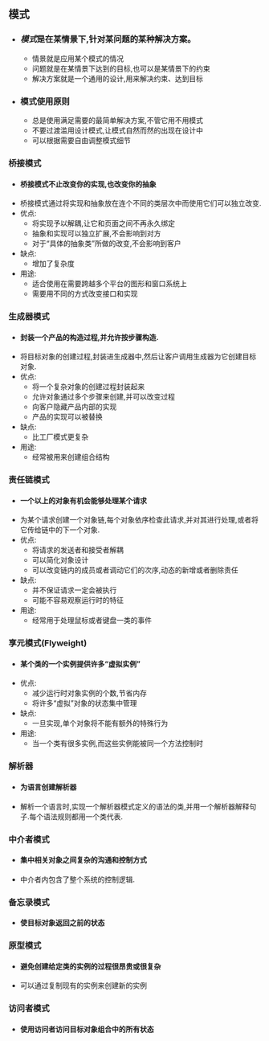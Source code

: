 ## 模式
- ### ***模式***是在某情景下,针对某问题的某种解决方案。
    - 情景就是应用某个模式的情况
    - 问题就是在某情景下达到的目标,也可以是某情景下的约束
    - 解决方案就是一个通用的设计,用来解决约束、达到目标
- ### 模式使用原则
    - 总是使用满足需要的最简单解决方案,不管它用不用模式
    - 不要过渡滥用设计模式,让模式自然而然的出现在设计中
    - 可以根据需要自由调整模式细节
### 桥接模式
- #### 桥接模式不止改变你的实现,也改变你的抽象
- 桥接模式通过将实现和抽象放在连个不同的类层次中而使用它们可以独立改变.
- 优点:
  - 将实现予以解耦,让它和页面之间不再永久绑定
  - 抽象和实现可以独立扩展,不会影响到对方
  - 对于“具体的抽象类”所做的改变,不会影响到客户
- 缺点:
  - 增加了复杂度
- 用途:
  - 适合使用在需要跨越多个平台的图形和窗口系统上
  - 需要用不同的方式改变接口和实现

### 生成器模式
- #### 封装一个产品的构造过程,并允许按步骤构造.
- 将目标对象的创建过程,封装进生成器中,然后让客户调用生成器为它创建目标对象.
- 优点:
  - 将一个复杂对象的创建过程封装起来
  - 允许对象通过多个步骤来创建,并可以改变过程
  - 向客户隐藏产品内部的实现
  - 产品的实现可以被替换
- 缺点:
  - 比工厂模式更复杂
- 用途: 
  - 经常被用来创建组合结构

### 责任链模式
- #### 一个以上的对象有机会能够处理某个请求
- 为某个请求创建一个对象链,每个对象依序检查此请求,并对其进行处理,或者将它传给链中的下一个对象.
- 优点:
  - 将请求的发送者和接受者解耦
  - 可以简化对象设计
  - 可以改变链内的成员或者调动它们的次序,动态的新增或者删除责任
- 缺点:
  - 并不保证请求一定会被执行
  - 可能不容易观察运行时的特征
- 用途:
  - 经常用于处理鼠标或者键盘一类的事件

### 享元模式(Flyweight)
- #### 某个类的一个实例提供许多“虚拟实例”
- 优点:
  - 减少运行时对象实例的个数,节省内存
  - 将许多“虚拟”对象的状态集中管理
- 缺点:
  - 一旦实现,单个对象将不能有额外的特殊行为
- 用途:
  - 当一个类有很多实例,而这些实例能被同一个方法控制时

### 解析器
- #### 为语言创建解析器
- 解析一个语言时,实现一个解析器模式定义的语法的类,并用一个解析器解释句子.每个语法规则都用一个类代表.

### 中介者模式
- #### 集中相关对象之间复杂的沟通和控制方式
- 中介者内包含了整个系统的控制逻辑.

### 备忘录模式
- #### 使目标对象返回之前的状态

### 原型模式
- #### 避免创建给定类的实例的过程很昂贵或很复杂
- 可以通过复制现有的实例来创建新的实例

### 访问者模式
- #### 使用访问者访问目标对象组合中的所有状态
